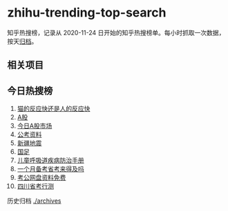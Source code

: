 # zhihu-trending-top-search

知乎热搜榜，记录从 2020-11-24
日开始的知乎热搜榜单。每小时抓取一次数据，按天[归档](./archives)。

## 相关项目

## 今日热搜榜

<!-- BEGIN -->
<!-- 最后更新时间 Wed Jan 24 2024 01:10:44 GMT+0800 (China Standard Time) -->

1. [猫的反应快还是人的反应快](https://www.zhihu.com/search?q=猫的反应快还是人的反应快)
1. [A股](https://www.zhihu.com/search?q=A股)
1. [今日A股市场](https://www.zhihu.com/search?q=今日A股市场)
1. [公考资料](https://www.zhihu.com/search?q=公考资料)
1. [新疆地震](https://www.zhihu.com/search?q=新疆地震)
1. [国足](https://www.zhihu.com/search?q=国足)
1. [儿童呼吸道疾病防治手册](https://www.zhihu.com/search?q=儿童呼吸道疾病防治手册)
1. [一个月备考省考来得及吗](https://www.zhihu.com/search?q=一个月备考省考来得及吗)
1. [考公网盘资料免费](https://www.zhihu.com/search?q=考公网盘资料免费)
1. [四川省考行测](https://www.zhihu.com/search?q=四川省考行测)

<!-- END -->

历史归档 [./archives](./archives)
